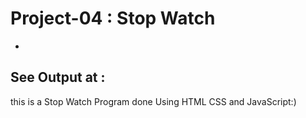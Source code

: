 # Project-04 : Stop Watch
-
See Output at : 
-
this is a Stop Watch Program done Using HTML CSS and JavaScript:)
